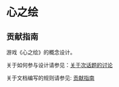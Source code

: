 # 心之绘

## 贡献指南

游戏《心之绘》的概念设计。

关于如何参与设计请参见：[关于次话题的讨论](https://github.com/FrontierDecipherer/GameProject/discussions/11)

关于文档编写的规则请参见: [贡献指南](style-guide.md)
